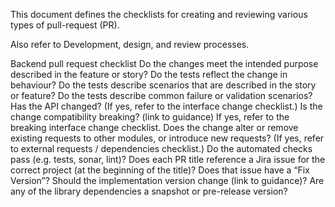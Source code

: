 This document defines the checklists for creating and reviewing various types of pull-request (PR).

Also refer to Development, design, and review processes.

Backend pull request checklist
Do the changes meet the intended purpose described in the feature or story?
Do the tests reflect the change in behaviour?
Do the tests describe scenarios that are described in the story or feature?
Do the tests describe common failure or validation scenarios?
Has the API changed? (If yes, refer to the interface change checklist.)
Is the change compatibility breaking? (link to guidance) If yes, refer to the breaking interface change checklist.
Does the change alter or remove existing requests to other modules, or introduce new requests? (If yes, refer to external requests / dependencies checklist.)
Do the automated checks pass (e.g. tests, sonar, lint)?
Does each PR title reference a Jira issue for the correct project (at the beginning of the title)?
Does that issue have a “Fix Version”?
Should the implementation version change (link to guidance)?
Are any of the library dependencies a snapshot or pre-release version?
